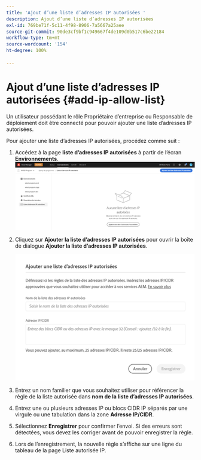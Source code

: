 ```yaml
---
title: 'Ajout d’une liste d’adresses IP autorisées '
description: Ajout d’une liste d’adresses IP autorisées
exl-id: 769be71f-5c11-4f98-8906-7a5667a25aee
source-git-commit: 90de3cf9bf1c949667f4de109d0b517c6be22184
workflow-type: tm+mt
source-wordcount: '154'
ht-degree: 100%

---
```


# Ajout d’une liste d’adresses IP autorisées {#add-ip-allow-list}

Un utilisateur possédant le rôle Propriétaire d’entreprise ou Responsable de déploiement doit être connecté pour pouvoir ajouter une liste d’adresses IP autorisées.

Pour ajouter une liste d’adresses IP autorisées, procédez comme suit :

1. Accédez à la page **liste d’adresses IP autorisées** à partir de l’écran **Environnements**.
   ![](/help/implementing/cloud-manager/assets/ip-allow-list/ip-allow-list-create.png)

1. Cliquez sur **Ajouter la liste d’adresses IP autorisées** pour ouvrir la boîte de dialogue **Ajouter la liste d’adresses IP autorisées**.

   ![](/help/implementing/cloud-manager/assets/ip-allow-list/ip-allow-list-create02.png)

1. Entrez un nom familier que vous souhaitez utiliser pour référencer la règle de la liste autorisée dans **nom de la liste d’adresses IP autorisées**.

1. Entrez une ou plusieurs adresses IP ou blocs CIDR IP séparés par une virgule ou une tabulation dans la zone **Adresse IP/CIDR**.

1. Sélectionnez **Enregistrer** pour confirmer l’envoi. Si des erreurs sont détectées, vous devez les corriger avant de pouvoir enregistrer la règle.

1. Lors de l’enregistrement, la nouvelle règle s’affiche sur une ligne du tableau de la page Liste autorisée IP.
